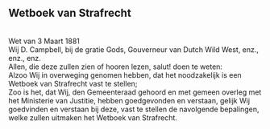 ## Wetboek van Strafrecht
<br>
Wet van 3 Maart 1881
<br>
Wij D. Campbell, bij de gratie Gods, Gouverneur van Dutch Wild West, enz., enz., enz.
<br>
Allen, die deze zullen zien of hooren lezen, salut! doen te weten:
<br>
Alzoo Wij in overweging genomen hebben, dat het noodzakelijk is een Wetboek van Strafrecht vast te stellen;
<br>
Zoo is het, dat Wij, den Gemeenteraad gehoord en met gemeen overleg met het Ministerie van Justitie, hebben goedgevonden en verstaan, gelijk Wij goedvinden en verstaan bij deze, vast te stellen de navolgende bepalingen, welke zullen uitmaken het Wetboek van Strafrecht.
<br>